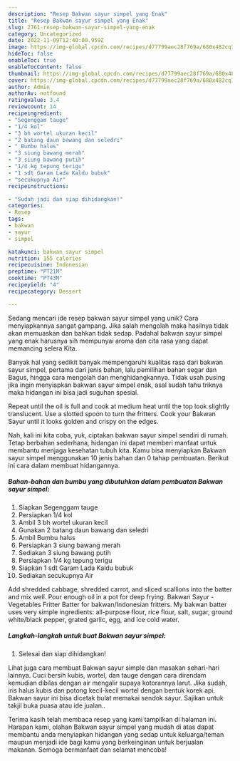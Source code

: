 ```yaml
---
description: "Resep Bakwan sayur simpel yang Enak"
title: "Resep Bakwan sayur simpel yang Enak"
slug: 2761-resep-bakwan-sayur-simpel-yang-enak
category: Uncategorized
date: 2022-11-09T12:40:00.959Z
image: https://img-global.cpcdn.com/recipes/d77799aec28f769a/680x482cq70/bakwan-sayur-simpel-foto-resep-utama.jpg
hideToc: false
enableToc: true
enableTocContent: false
thumbnail: https://img-global.cpcdn.com/recipes/d77799aec28f769a/680x482cq70/bakwan-sayur-simpel-foto-resep-utama.jpg
cover: https://img-global.cpcdn.com/recipes/d77799aec28f769a/680x482cq70/bakwan-sayur-simpel-foto-resep-utama.jpg
author: Admin
authorAv: notfound
ratingvalue: 3.4
reviewcount: 14
recipeingredient:
- "Segenggam tauge"
- "1/4 kol"
- "3 bh wortel ukuran kecil"
- "2 batang daun bawang dan seledri"
- " Bumbu halus"
- "3 siung bawang merah"
- "3 siung bawang putih"
- "1/4 kg tepung terigu"
- "1 sdt Garam Lada Kaldu bubuk"
- "secukupnya Air"
recipeinstructions:

- "Sudah jadi dan siap dihidangkan!"
categories:
- Resep
tags:
- bakwan
- sayur
- simpel

katakunci: bakwan sayur simpel 
nutrition: 155 calories
recipecuisine: Indonesian
preptime: "PT21M"
cooktime: "PT43M"
recipeyield: "4"
recipecategory: Dessert

---
```





Sedang mencari ide resep bakwan sayur simpel yang unik? Cara menyiapkannya sangat gampang. Jika salah mengolah maka hasilnya tidak akan memuaskan dan bahkan tidak sedap. Padahal bakwan sayur simpel yang enak harusnya sih mempunyai aroma dan cita rasa yang dapat memancing selera Kita.





Banyak hal yang sedikit banyak mempengaruhi kualitas rasa dari bakwan sayur simpel, pertama dari jenis bahan, lalu pemilihan bahan segar dan Bagus, hingga cara mengolah dan menghidangkannya. Tidak usah pusing jika ingin menyiapkan bakwan sayur simpel enak,      asal sudah tahu triknya maka hidangan ini bisa jadi suguhan spesial.














Repeat until the oil is full and cook at medium heat until the top look slightly translucent. Use a slotted spoon to turn the fritters. Cook your Bakwan Sayur until it looks golden and crispy on the edges.






Nah, kali ini kita coba, yuk, ciptakan bakwan sayur simpel sendiri di rumah. Tetap berbahan sederhana, hidangan ini dapat memberi manfaat untuk membantu menjaga kesehatan tubuh kita. Kamu bisa menyiapkan Bakwan sayur simpel menggunakan 10 jenis bahan dan 0 tahap pembuatan. Berikut ini cara dalam membuat hidangannya.

<!--inarticleads1-->

##### Bahan-bahan dan bumbu yang dibutuhkan dalam pembuatan Bakwan sayur simpel:

1. Siapkan Segenggam tauge
1. Persiapkan 1/4 kol
1. Ambil 3 bh wortel ukuran kecil
1. Gunakan 2 batang daun bawang dan seledri
1. Ambil  Bumbu halus
1. Persiapkan 3 siung bawang merah
1. Sediakan 3 siung bawang putih
1. Persiapkan 1/4 kg tepung terigu
1. Siapkan 1 sdt Garam Lada Kaldu bubuk
1. Sediakan secukupnya Air


Add shredded cabbage, shredded carrot, and sliced scallions into the batter and mix well. Pour enough oil in a pot for deep frying. Bakwan Sayur - Vegetables Fritter Batter for bakwan/Indonesian fritters. My bakwan batter uses very simple ingredients: all-purpose flour, rice flour, salt, sugar, ground white/black pepper, grated garlic, egg, and ice cold water. 

<!--inarticleads2-->

##### Langkah-langkah untuk buat Bakwan sayur simpel:


1. Selesai dan siap dihidangkan!

Lihat juga cara membuat Bakwan sayur simple dan masakan sehari-hari lainnya. Cuci bersih kubis, wortel, dan tauge dengan cara direndam kemudian dibilas dengan air mengalir supaya kotorannya larut. Jika sudah, iris halus kubis dan potong kecil-kecil wortel dengan bentuk korek api. Bakwan sayur ini bisa dicetak bulat memakai sendok sayur. Sajikan untuk takjil buka puasa atau ide jualan.. 

Terima kasih telah membaca resep yang kami tampilkan di halaman ini. Harapan kami, olahan Bakwan sayur simpel yang mudah di atas dapat membantu anda menyiapkan hidangan yang sedap untuk keluarga/teman maupun menjadi ide bagi kamu yang berkeinginan untuk berjualan makanan. Semoga bermanfaat dan selamat mencoba!
